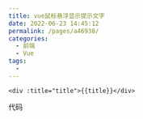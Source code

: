 ```yaml
---
title: vue鼠标悬浮显示提示文字
date: 2022-06-23 14:45:12
permalink: /pages/a46938/
categories:
  - 前端
  - Vue
tags:
  - 
---
```


```
<div :title="title">{{title}}</div>
```
代码
[](https://blog.csdn.net/nolanElio/article/details/124192507)
